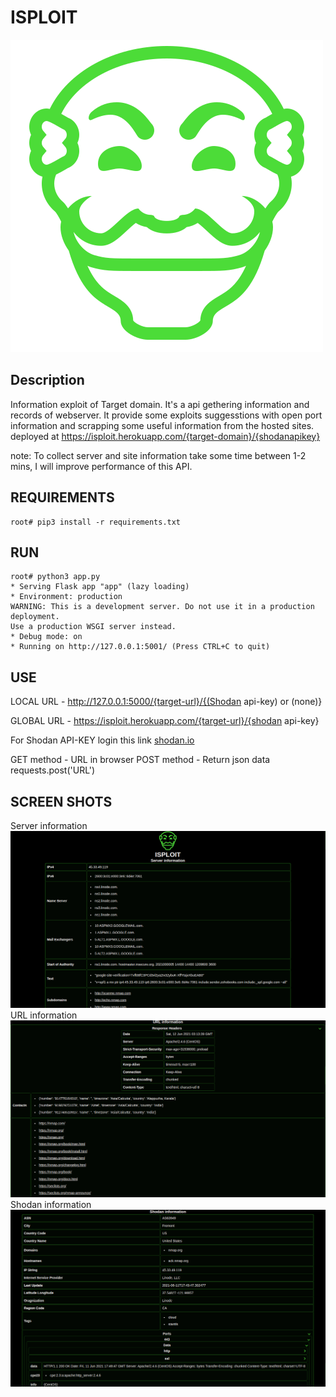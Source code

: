 # ISPLOIT
<img src="static/logo.png">

Description
---

Information exploit of Target domain. It's a api gethering information and records of webserver. It provide some exploits suggesstions with open port information and scrapping some useful information from the hosted sites. deployed at https://isploit.herokuapp.com/{target-domain}/{shodanapikey}

note: To collect server and site information take some time between 1-2 mins, I will improve performance of this API. 

REQUIREMENTS
---

    root# pip3 install -r requirements.txt

RUN
---
    root# python3 app.py
    * Serving Flask app "app" (lazy loading)
    * Environment: production
    WARNING: This is a development server. Do not use it in a production deployment.
    Use a production WSGI server instead.
    * Debug mode: on
    * Running on http://127.0.0.1:5001/ (Press CTRL+C to quit)


USE
---

LOCAL URL - http://127.0.0.1:5000/{target-url}/{(Shodan api-key) or (none)}

GLOBAL URL - https://isploit.herokuapp.com/{target-url}/{shodan api-key}

For Shodan API-KEY login this link <a href="https://www.shodan.io">shodan.io</a>

GET method - URL in browser
POST method - Return json data
    requests.post('URL')

SCREEN SHOTS
---
Server information
<img src="static/server information.png">
URL information
<img src="static/url information.png">
Shodan information
<img src="static/shodan information.png">
